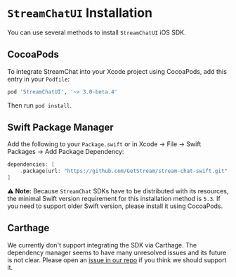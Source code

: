 # `StreamChatUI` Installation

You can use several methods to install `StreamChatUI` iOS SDK.

## CocoaPods

To integrate StreamChat into your Xcode project using CocoaPods, add this entry in your `Podfile`:

```ruby
pod 'StreamChatUI', '~> 3.0-beta.4'
```

Then run `pod install`.

## Swift Package Manager

Add the following to your `Package.swift` or in Xcode -> File -> Swift Packages -> Add Package Dependency:

```swift
dependencies: [
    .package(url: "https://github.com/GetStream/stream-chat-swift.git", .upToNextMajor(from: "3.0-beta.4"))
]
```

**⚠️ Note:** Because `StreamChat` SDKs have to be distributed with its resources, the minimal Swift version requirement for this installation method is `5.3`. If you need to support older Swift version, please install it using CocoaPods.

## Carthage

We currently don't support integrating the SDK via Carthage. The dependency manager seems to have many unresolved issues and its future is not clear. Please open an [issue in our repo](https://github.com/GetStream/stream-chat-swift/issues) if you think we should support it.